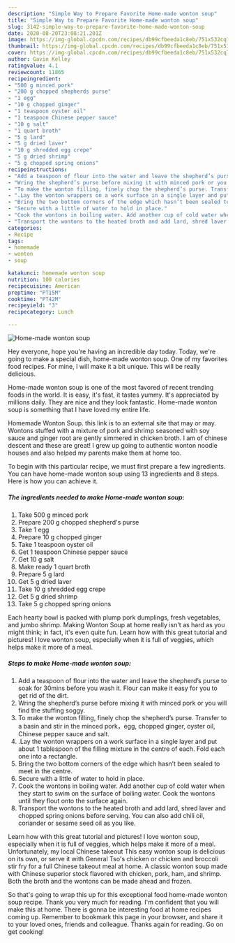 ```yaml
---
description: "Simple Way to Prepare Favorite Home-made wonton soup"
title: "Simple Way to Prepare Favorite Home-made wonton soup"
slug: 3142-simple-way-to-prepare-favorite-home-made-wonton-soup
date: 2020-08-20T23:08:21.201Z
image: https://img-global.cpcdn.com/recipes/db99cfbeeda1c8eb/751x532cq70/home-made-wonton-soup-recipe-main-photo.jpg
thumbnail: https://img-global.cpcdn.com/recipes/db99cfbeeda1c8eb/751x532cq70/home-made-wonton-soup-recipe-main-photo.jpg
cover: https://img-global.cpcdn.com/recipes/db99cfbeeda1c8eb/751x532cq70/home-made-wonton-soup-recipe-main-photo.jpg
author: Gavin Kelley
ratingvalue: 4.1
reviewcount: 11865
recipeingredient:
- "500 g minced pork"
- "200 g chopped shepherds purse"
- "1 egg"
- "10 g chopped ginger"
- "1 teaspoon oyster oil"
- "1 teaspoon Chinese pepper sauce"
- "10 g salt"
- "1 quart broth"
- "5 g lard"
- "5 g dried laver"
- "10 g shredded egg crepe"
- "5 g dried shrimp"
- "5 g chopped spring onions"
recipeinstructions:
- "Add a teaspoon of flour into the water and leave the shepherd’s purse to soak for 30mins before you wash it. Flour can make it easy for you to get rid of the dirt."
- "Wring the shepherd’s purse before mixing it with minced pork or you will find the stuffing soggy."
- "To make the wonton filling, finely chop the shepherd’s purse. Transfer to a basin and stir in the minced pork，egg, chopped ginger, oyster oil, Chinese pepper sauce and salt."
- ".Lay the wonton wrappers on a work surface in a single layer and put about 1 tablespoon of the filling mixture in the centre of each. Fold each one into a rectangle."
- "Bring the two bottom corners of the edge which hasn’t been sealed to meet in the centre."
- "Secure with a little of water to hold in place."
- "Cook the wontons in boiling water. Add another cup of cold water when they start to swim on the surface of boiling water. Cook the wontons until they flout onto the surface again."
- "Transport the wontons to the heated broth and add lard, shred laver and chopped spring onions before serving. You can also add chili oil, coriander or sesame seed oil as you like."
categories:
- Recipe
tags:
- homemade
- wonton
- soup

katakunci: homemade wonton soup 
nutrition: 100 calories
recipecuisine: American
preptime: "PT15M"
cooktime: "PT42M"
recipeyield: "3"
recipecategory: Lunch

---
```



![Home-made wonton soup](https://img-global.cpcdn.com/recipes/db99cfbeeda1c8eb/751x532cq70/home-made-wonton-soup-recipe-main-photo.jpg)

Hey everyone, hope you're having an incredible day today. Today, we're going to make a special dish, home-made wonton soup. One of my favorites food recipes. For mine, I will make it a bit unique. This will be really delicious.

Home-made wonton soup is one of the most favored of recent trending foods in the world. It is easy, it's fast, it tastes yummy. It's appreciated by millions daily. They are nice and they look fantastic. Home-made wonton soup is something that I have loved my entire life.

Homemade Wonton Soup. this link is to an external site that may or may. Wontons stuffed with a mixture of pork and shrimp seasoned with soy sauce and ginger root are gently simmered in chicken broth. I am of chinese descent and these are great! I grew up going to authentic wonton noodle houses and also helped my parents make them at home too.


To begin with this particular recipe, we must first prepare a few ingredients. You can have home-made wonton soup using 13 ingredients and 8 steps. Here is how you can achieve it.

<!--inarticleads1-->

##### The ingredients needed to make Home-made wonton soup:

1. Take 500 g minced pork
1. Prepare 200 g chopped shepherd&#39;s purse
1. Take 1 egg
1. Prepare 10 g chopped ginger
1. Take 1 teaspoon oyster oil
1. Get 1 teaspoon Chinese pepper sauce
1. Get 10 g salt
1. Make ready 1 quart broth
1. Prepare 5 g lard
1. Get 5 g dried laver
1. Take 10 g shredded egg crepe
1. Get 5 g dried shrimp
1. Take 5 g chopped spring onions


Each hearty bowl is packed with plump pork dumplings, fresh vegetables, and jumbo shrimp. Making Wonton Soup at home really isn&#39;t as hard as you might think; in fact, it&#39;s even quite fun. Learn how with this great tutorial and pictures! I love wonton soup, especially when it is full of veggies, which helps make it more of a meal. 

<!--inarticleads2-->

##### Steps to make Home-made wonton soup:

1. Add a teaspoon of flour into the water and leave the shepherd’s purse to soak for 30mins before you wash it. Flour can make it easy for you to get rid of the dirt.
1. Wring the shepherd’s purse before mixing it with minced pork or you will find the stuffing soggy.
1. To make the wonton filling, finely chop the shepherd’s purse. Transfer to a basin and stir in the minced pork，egg, chopped ginger, oyster oil, Chinese pepper sauce and salt.
1. .Lay the wonton wrappers on a work surface in a single layer and put about 1 tablespoon of the filling mixture in the centre of each. Fold each one into a rectangle.
1. Bring the two bottom corners of the edge which hasn’t been sealed to meet in the centre.
1. Secure with a little of water to hold in place.
1. Cook the wontons in boiling water. Add another cup of cold water when they start to swim on the surface of boiling water. Cook the wontons until they flout onto the surface again.
1. Transport the wontons to the heated broth and add lard, shred laver and chopped spring onions before serving. You can also add chili oil, coriander or sesame seed oil as you like.


Learn how with this great tutorial and pictures! I love wonton soup, especially when it is full of veggies, which helps make it more of a meal. Unfortunately, my local Chinese takeout This easy wonton soup is delicious on its own, or serve it with General Tso&#39;s chicken or chicken and broccoli stir fry for a full Chinese takeout meal at home. A classic wonton soup made with Chinese superior stock flavored with chicken, pork, ham, and shrimp. Both the broth and the wontons can be made ahead and frozen. 

So that's going to wrap this up for this exceptional food home-made wonton soup recipe. Thank you very much for reading. I'm confident that you will make this at home. There is gonna be interesting food at home recipes coming up. Remember to bookmark this page in your browser, and share it to your loved ones, friends and colleague. Thanks again for reading. Go on get cooking!
